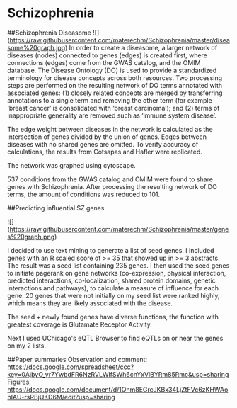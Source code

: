 Schizophrenia
=============
##Schizophrenia Diseasome 
![] (https://raw.githubusercontent.com/materechm/Schizophrenia/master/diseasome%20graph.jpg)
In order to create a diseasome, a larger network of diseases (nodes) connected to genes (edges) is created first, where connections (edges) come from the GWAS catalog, and the OMIM database. The Disease Ontology (DO)  is used to provide a standardized terminology for disease concepts across both resources. Two processing steps are performed on the resulting network of DO terms annotated with associated genes: (1) closely related concepts are merged by transferring annotations to a single term and removing the other term (for example ‘breast cancer’ is consolidated with ‘breast carcinoma’); and (2) terms of inappropriate generality are removed such as ‘immune system disease’.

The edge weight between diseases in the network is calculated as the intersection of genes divided by the union of genes. Edges between diseases with no shared genes are omitted. To verify accuracy of calculations, the results from Cotsapas and Hafler were replicated.

The network was graphed using cytoscape.

537 conditions from the GWAS catalog and OMIM were found to share genes with Schizophrenia. After processing the resulting network of DO terms, the amount of conditions was reduced to 101.

##Predicting influential SZ genes

![] (https://raw.githubusercontent.com/materechm/Schizophrenia/master/genes%20graph.png)

I decided to use text mining to generate a list of seed genes. I included genes with an R scaled score of >= 35 that showed up in >= 3 abstracts. The result was a seed list containing 235 genes. I then used the seed genes to initiate pagerank on gene networks (co-expression, physical interaction, predicted interactions, co-localization, shared protein domains, genetic interactions and pathways), to calculate a measure of influence for each gene. 20 genes that were not initially on my seed list were ranked highly, which means they are likely associated with the disease. 

The seed + newly found genes have diverse functions, the function with greatest coverage is Glutamate Receptor Activity. 

Next I used UChicago's eQTL Browser to find eQTLs on or near the genes on my 2 lists. 

##Paper summaries 
Observation and comment: https://docs.google.com/spreadsheet/ccc?key=0AjbyO_yr7YwbdFR6NzRVLWlfSWh6cnYxVlBYRm85Rmc&usp=sharing
Figures: https://docs.google.com/document/d/1Qnm8EGrcJKBx34LjZtFVc6zKHWAonIAU-rsRBjUKD6M/edit?usp=sharing
